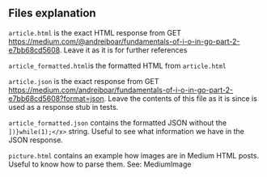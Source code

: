 ## Files explanation

`article.html` is the exact HTML response from
GET https://medium.com/@andreiboar/fundamentals-of-i-o-in-go-part-2-e7bb68cd5608. Leave it as it is for further
references

`article_formatted.html`is the formatted HTML from `article.html`

`article.json` is the exact response from
GET https://medium.com/andreiboar/fundamentals-of-i-o-in-go-part-2-e7bb68cd5608?format=json. Leave the contents of this
file as it is since is used as a response stub in tests.

`article_formatted.json` contains the formatted JSON without the `])}while(1);</x>` string. Useful to see what
information we have
in the JSON response.

`picture.html` contains an example how images are in Medium HTML posts. Useful to know how to parse them. See:
MediumImage 